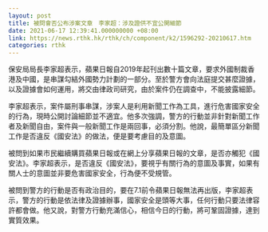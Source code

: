 ```yaml
---
layout: post
title: 被問會否公布涉案文章　李家超：涉及證供不宜公開細節
date: 2021-06-17 12:39:41.000000000 +08:00
link: https://news.rthk.hk/rthk/ch/component/k2/1596292-20210617.htm
categories: rthk
---
```


保安局局長李家超表示，蘋果日報自2019年起刊出數十篇文章，要求外國制裁香港及中國，是串謀勾結外國勢力計劃的一部分。至於警方會向法庭提交甚麼證據，以及證據會如何運用，將交由律政司研究，由於案件仍在調查中，不能披露細節。

李家超表示，案件屬刑事串謀，涉案人是利用新聞工作為工具，進行危害國家安全的行為，現時公開討論細節並不適宜。他多次強調，警方的行動並非針對新聞工作者及新聞自由，案件與一般新聞工作是兩回事，必須分割。他說，最簡單區分新聞工作是否違反《國安法》的做法，便是要考慮目的及意圖。

被問到如果市民繼續購買蘋果日報或在網上分享蘋果日報的文章，是否亦觸犯《國安法》。李家超表示，是否違反《國安法》，要視乎有關行為的意圖及事實，如果有關人士的意圖並非要危害國家安全，行為便不受規管。

被問到警方的行動是否有政治目的，要在7.1前令蘋果日報無法再出版，李家超表示，警方的行動是依法律及證據辦事，國家安全是頭等大事，任何行動只要法律容許都會做。他又說，對警方行動充滿信心，相信今日的行動，將可鞏固證據，達到實質效果。
